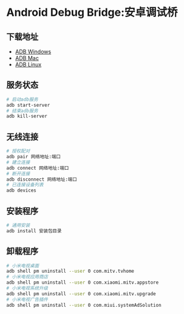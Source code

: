 # Android Debug Bridge:安卓调试桥
## 下载地址
- [ADB Windows](https://googledownloads.cn/android/repository/platform-tools-latest-windows.zip)
- [ADB Mac](https://googledownloads.cn/android/repository/platform-tools-latest-darwin.zip)
- [ADB Linux](https://googledownloads.cn/android/repository/platform-tools-latest-linux.zip)
## 服务状态
``` bash
# 启动adb服务
adb start-server
# 结束adb服务
adb kill-server
```
## 无线连接
``` bash
# 授权配对
adb pair 网络地址:端口
# 建立连接
adb connect 网络地址:端口
# 断开连接
adb disconnect 网络地址:端口
# 已连接设备列表
adb devices
```
## 安装程序
``` bash
# 通用安装
adb install 安装包目录
```
## 卸载程序
``` bash
# 小米电视桌面
adb shell pm uninstall --user 0 com.mitv.tvhome
# 小米电视应用商店
adb shell pm uninstall --user 0 com.xiaomi.mitv.appstore
# 小米电视系统升级
adb shell pm uninstall --user 0 com.xiaomi.mitv.upgrade
# 小米电视广告插件
adb shell pm uninstall --user 0 com.miui.systemAdSolution
```